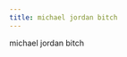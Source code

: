 ```yaml
---
title: michael jordan bitch
---
```


<style>
#die {
  background: rgba(50,50,25,1);
  color: white;
}
</style>

</div id="die">
  michael jordan bitch
</div>
